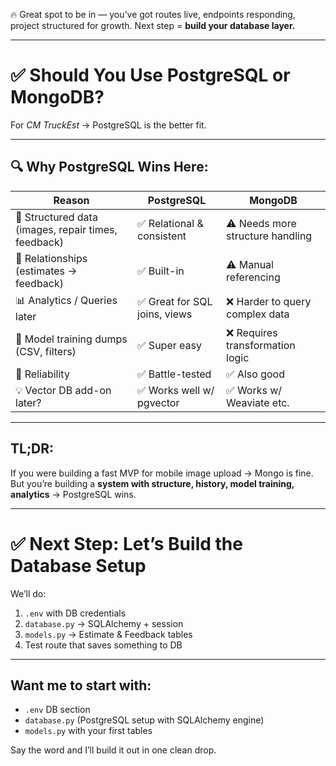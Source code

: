 🔥 Great spot to be in — you’ve got routes live, endpoints responding, project structured for growth. Next step = **build your database layer.**

---

# ✅ Should You Use PostgreSQL or MongoDB?

For *CM TruckEst* → PostgreSQL is the better fit.

---

## 🔍 Why PostgreSQL Wins Here:

| Reason | PostgreSQL | MongoDB |
|--------|------------|---------|
| 🔧 Structured data (images, repair times, feedback) | ✅ Relational & consistent | ⚠️ Needs more structure handling |
| 🔁 Relationships (estimates → feedback) | ✅ Built-in | ⚠️ Manual referencing |
| 📊 Analytics / Queries later | ✅ Great for SQL joins, views | ❌ Harder to query complex data |
| 🧠 Model training dumps (CSV, filters) | ✅ Super easy | ❌ Requires transformation logic |
| 🔐 Reliability | ✅ Battle-tested | ✅ Also good |
| 💡 Vector DB add-on later? | ✅ Works well w/ pgvector | ✅ Works w/ Weaviate etc. |

---

## TL;DR:
If you were building a fast MVP for mobile image upload → Mongo is fine.  
But you’re building a **system with structure, history, model training, analytics** → PostgreSQL wins.

---

# ✅ Next Step: Let’s Build the Database Setup

We’ll do:
1. `.env` with DB credentials
2. `database.py` → SQLAlchemy + session
3. `models.py` → Estimate & Feedback tables
4. Test route that saves something to DB

---

## Want me to start with:
- `.env` DB section  
- `database.py` (PostgreSQL setup with SQLAlchemy engine)  
- `models.py` with your first tables  

Say the word and I’ll build it out in one clean drop.